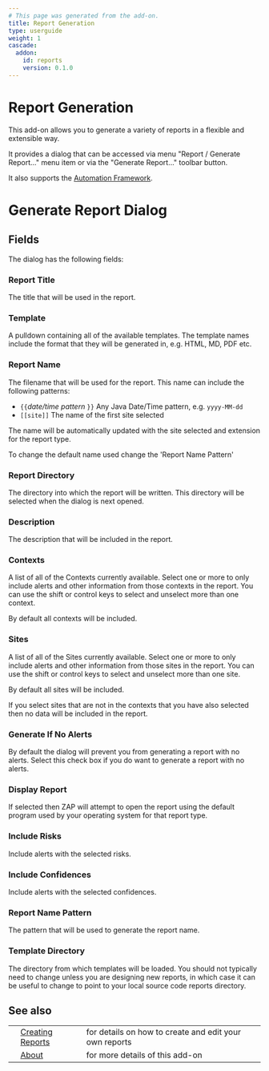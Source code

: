 ```yaml
---
# This page was generated from the add-on.
title: Report Generation
type: userguide
weight: 1
cascade:
  addon:
    id: reports
    version: 0.1.0
---
```


# Report Generation

This add-on allows you to generate a variety of reports in a flexible and extensible way.

It provides a dialog that can be accessed via menu "Report / Generate Report..." menu item or via the "Generate Report..." toolbar button.

It also supports the [Automation Framework](/docs/desktop/addons/report-generation/automation/).

# Generate Report Dialog

## Fields

The dialog has the following fields:

### Report Title

The title that will be used in the report.

### Template

A pulldown containing all of the available templates. The template names include the format that they will be generated in, e.g. HTML, MD, PDF etc.

### Report Name

The filename that will be used for the report. This name can include the following patterns:

* `{{`*date/time pattern* `}}` Any Java Date/Time pattern, e.g. `yyyy-MM-dd`
* `[[site]]` The name of the first site selected

The name will be automatically updated with the site selected and extension for the report type.

To change the default name used change the 'Report Name Pattern'

### Report Directory

The directory into which the report will be written. This directory will be selected when the dialog is next opened.

### Description

The description that will be included in the report.

### Contexts

A list of all of the Contexts currently available. Select one or more to only include alerts and other information from those contexts in the report. You can use the shift or control keys to select and unselect more than one context.

By default all contexts will be included.

### Sites

A list of all of the Sites currently available. Select one or more to only include alerts and other information from those sites in the report. You can use the shift or control keys to select and unselect more than one site.

By default all sites will be included.

If you select sites that are not in the contexts that you have also selected then no data will be included in the report.

### Generate If No Alerts

By default the dialog will prevent you from generating a report with no alerts. Select this check box if you do want to generate a report with no alerts.

### Display Report

If selected then ZAP will attempt to open the report using the default program used by your operating system for that report type.

### Include Risks

Include alerts with the selected risks.

### Include Confidences

Include alerts with the selected confidences.

### Report Name Pattern

The pattern that will be used to generate the report name.

### Template Directory

The directory from which templates will be loaded. You should not typically need to change unless you are designing new reports, in which case it can be useful to change to point to your local source code reports directory.

## See also

|   |                                                                    |                                                        |
|---|--------------------------------------------------------------------|--------------------------------------------------------|
|   | [Creating Reports](/docs/desktop/addons/report-generation/create/) | for details on how to create and edit your own reports |
|   | [About](/docs/desktop/addons/report-generation/about/)             | for more details of this add-on                        |

